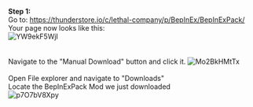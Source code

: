 **Step 1:** <br>
  Go to: https://thunderstore.io/c/lethal-company/p/BepInEx/BepInExPack/ <br>
  Your page now looks like this: <br>
  ![YW9ekF5WjI](https://github.com/flippedgoober/Modding-Tutorial/assets/153241240/e04e6ed9-5a1e-4652-9522-93641807c797) <br>
  <br>
  <br>
  Navigate to the "Manual Download" button and click it.
  ![Mo2BkHMtTx](https://github.com/flippedgoober/Modding-Tutorial/assets/153241240/bbe65984-a226-4541-8167-d47f1ba9bd0d) <br>
  <br>
  Open File explorer and navigate to "Downloads" <br>
  Locate the BepInExPack Mod we just downloaded <br>
![p7O7bV8Xpy](https://github.com/flippedgoober/Modding-Tutorial/assets/153241240/72c3a68c-c83c-4346-a73a-a60411c14d30)
